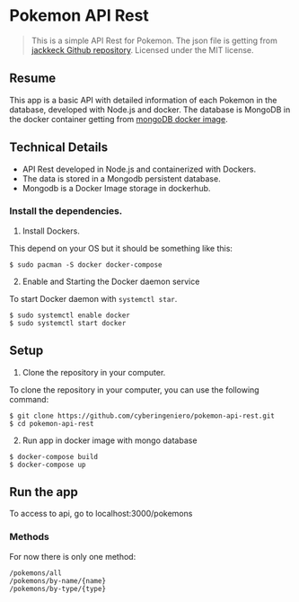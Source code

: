 # Pokemon API Rest 

> This is a simple API Rest for Pokemon.
> The json file is getting from [jackkeck Github repository](https://github.com/jackkeck/pokemonDataSet).
> Licensed under the MIT license.

## Resume
This app is a basic API with detailed information of each Pokemon in the database, developed with Node.js and docker. The database is MongoDB in the docker container getting from [mongoDB docker image](https://hub.docker.com/_/mongo).


## Technical Details
- API Rest developed in Node.js and containerized with Dockers.
- The data is stored in a Mongodb persistent database.
- Mongodb is a Docker Image storage in dockerhub.


### Install the dependencies.
1. Install Dockers.

This depend on your OS but it should be something like this:

```
$ sudo pacman -S docker docker-compose
```

2. Enable and Starting the Docker daemon service

To start Docker daemon with `systemctl star`.

```
$ sudo systemctl enable docker
$ sudo systemctl start docker
```

## Setup
1. Clone the repository in your computer.

To clone the repository in your computer, you can use the following command:

```
$ git clone https://github.com/cyberingeniero/pokemon-api-rest.git
$ cd pokemon-api-rest
```

2. Run app in docker image with mongo database

```
$ docker-compose build
$ docker-compose up
```

## Run the app
To access to api, go to localhost:3000/pokemons

### Methods

For now there is only one method:

```
/pokemons/all
/pokemons/by-name/{name}
/pokemons/by-type/{type}
```





